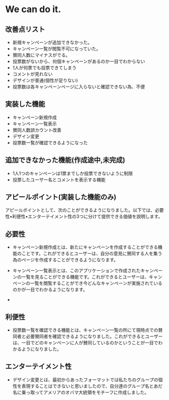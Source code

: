 # We can do it.

## 改善点リスト
* 新規キャンペーンが追加できなかった。
* キャンペーン一覧が閲覧不可になっていた。
* 賛同人数にマイナスがでる。
* 投票数がないから、何個キャンペーンがあるのか一目でわからない
* 1人が何票でも投票できてしまう
* コメントが見れない
* デザインが普通(個性が足りない)
* 投票数は各キャンペーンページに入らないと確認できない為、不便

## 実装した機能
* キャンぺーン新規作成
* キャンペーン一覧表示
* 賛同人数誤カウント改善
* デザイン変更
* 投票数一覧が確認できるようになった

## 追加できなかった機能(作成途中,未完成)
* 1人1つのキャンペーンは1票までしか投票できないように制限
* 投票したユーザー名とコメントを表示する機能

## アピールポイント(実装した機能のみ)
アピールポイントとして、次のことができるようになりました。以下では、必要性•利便性•エンターテイメント性の3つに分けて提供できる価値を説明します。
## 必要性
* キャンペーン新規作成とは、新たにキャンペーンを作成することができる機能のことです。これができるとユーザーは、自分の意見に賛同する人を集う為のページを作成することができるようになります。

* キャンペーン一覧表示とは、このアプリケーションで作成されたキャンペーンの一覧を見ることができる機能です。これができるとユーザーは、キャンペーンの一覧を閲覧することができ今どんなキャンペーンが実施されているのかが一目でわかるようになります。

*

## 利便性
* 投票数一覧を確認できる機能とは、キャンペーン一覧の所にて現時点での賛同者と必要賛同者を確認できるようになりました。これができるとユーザーは、一目でどのキャンペーンに人が賛同しているのかということが一目でわかるようになりました。

## エンターテイメント性
* デザイン変更とは、最初からあったフォーマットでは私たちのグループの個性を表現することはできないと思いましたので、自分達のグループ名とあだ名に乗っ取ってアメリアのオバマ大統領をモチーフに作成しました。
